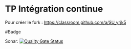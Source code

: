 # TP Intégration continue

Pour créer le fork : https://classroom.github.com/a/SU_yrjk5

#Badge

Sonar: [![Quality Gate Status](https://sonarcloud.io/api/project_badges/measure?project=CERI-M1-DevOps_tpintegrationcontinue-WendyToledo&metric=alert_status)](https://sonarcloud.io/summary/new_code?id=CERI-M1-DevOps_tpintegrationcontinue-WendyToledo)
